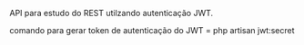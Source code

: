 API para estudo do REST utilzando autenticação JWT.

comando para gerar token de autenticação do JWT = php artisan jwt:secret

